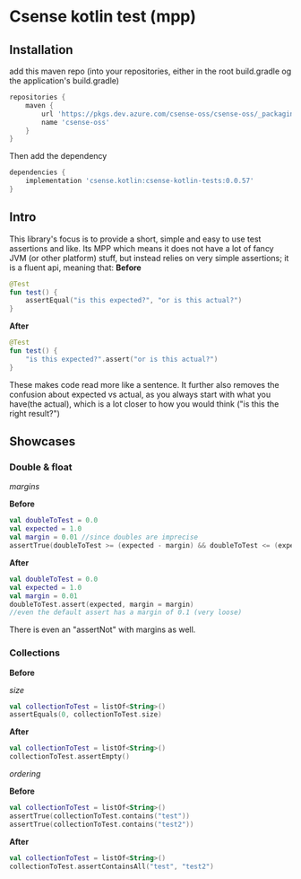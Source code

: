 # Csense kotlin test (mpp)

## Installation

add this maven repo (into your repositories, either in the root build.gradle og the application's build.gradle)

```groovy
repositories {
    maven {
        url 'https://pkgs.dev.azure.com/csense-oss/csense-oss/_packaging/csense-oss/maven/v1'
        name 'csense-oss'
    }
}
```

Then add the dependency

```groovy
dependencies {
    implementation 'csense.kotlin:csense-kotlin-tests:0.0.57'
}
```

## Intro

This library's focus is to provide a short, simple and easy to use test assertions and like. Its MPP which means it does
not have a lot of fancy JVM (or other platform) stuff, but instead relies on very simple assertions; it is a fluent api,
meaning that:
**Before**

```kotlin
@Test
fun test() {
    assertEqual("is this expected?", "or is this actual?")
}
```

**After**

```kotlin
@Test
fun test() {
    "is this expected?".assert("or is this actual?")
}
```

These makes code read more like a sentence. It further also removes the confusion about expected vs actual, as you
always start with what you have(the actual), which is a lot closer to how you would think ("is this the right result?")

## Showcases

### Double & float

*margins*

**Before**

```kotlin
val doubleToTest = 0.0
val expected = 1.0
val margin = 0.01 //since doubles are imprecise 
assertTrue(doubleToTest >= (expected - margin) && doubleToTest <= (expected + margin))
```

**After**

```kotlin
val doubleToTest = 0.0
val expected = 1.0
val margin = 0.01
doubleToTest.assert(expected, margin = margin)
//even the default assert has a margin of 0.1 (very loose)
```

There is even an "assertNot" with margins as well.

### Collections

**Before**

*size*

```kotlin
val collectionToTest = listOf<String>()
assertEquals(0, collectionToTest.size)
```

**After**

```kotlin
val collectionToTest = listOf<String>()
collectionToTest.assertEmpty()
```

*ordering*

**Before**

```kotlin
val collectionToTest = listOf<String>()
assertTrue(collectionToTest.contains("test"))
assertTrue(collectionToTest.contains("test2"))
```

**After**

```kotlin
val collectionToTest = listOf<String>()
collectionToTest.assertContainsAll("test", "test2")
```
